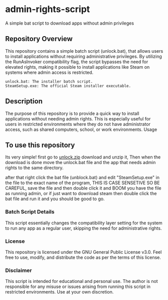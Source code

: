 # admin-rights-script
A simple bat script to download apps without admin privileges 

## Repository Overview
This repository contains a simple batch script (unlock.bat), that allows users to install applications without requiring administrative privileges. By utilizing the RunAsInvoker compatibility flag, the script bypasses the need for elevated rights, making it possible to install applications like Steam on systems where admin access is restricted.

    unlock.bat: The installer batch script.
    SteamSetup.exe: The official Steam installer executable.

## Description
The purpose of this repository is to provide a quick way to install applications without needing admin rights. This is especially useful for users in restricted environments where they do not have administrator access, such as shared computers, school, or work environments.
Usage


## To use this repository 
Its very simple! first go to [unlock.zip](https://github.com/cheaderthecoder/admin-rights-script/releases/latest) download and unzip it, Then when the download is done move the unlock.bat file and the app that needs admin rights to the same directory.

after that right click the bat file (unblock.bat) and edit "SteamSetup.exe" in the file to the exact name of the program, THIS IS CASE SENSETIVE SO BE CAREFUL, save the file and then double click it and BOOM you have the file as running admin, or if just want to download steam then double click the bat file and run it and you should be good to go.


### Batch Script Details
This script essentially changes the compatibility layer setting for the system to run any app as a regular user, skipping the need for administrative rights.


### License
This repository is licensed under the GNU General Public License v3.0. Feel free to use, modify, and distribute the code as per the terms of this license.


### Disclaimer
This script is intended for educational and personal use. The author is not responsible for any misuse or issues arising from running this script in restricted environments. Use at your own discretion.
